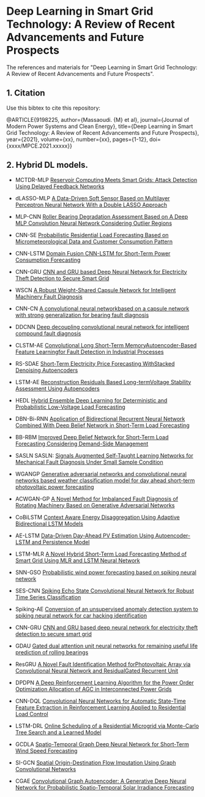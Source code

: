 # Deep Learning in Smart Grid Technology: A Review of Recent Advancements and Future Prospects
The references and materials for "Deep Learning in Smart Grid Technology: A Review of Recent Advancements and Future Prospects".

## 1. Citation
Use this bibtex to cite this repository:

@ARTICLE{9198225,
  author={Massaoudi. {M} et al},
  journal={Journal of Modern Power Systems and Clean Energy}, 
  title={Deep Learning in Smart Grid Technology: A Review of Recent Advancements and Future Prospects}, 
  year={2021},
  volume={xx},
  number={xx},
  pages={1-12},
  doi={xxxx/MPCE.2021.xxxxx}}
  
  ## 2. Hybrid DL models.
  
- MCTDR-MLP	[Reservoir Computing Meets Smart Grids: Attack Detection Using Delayed Feedback Networks](https://ieeexplore.ieee.org/search/searchresult.jsp?newsearch=true&queryText=Reservoir%20Computing%20Meets%20Smart%20Grids:%20Attack%20Detection%20Using%20Delayed%20Feedback%20Networks)

- dLASSO-MLP	[A Data-Driven Soft Sensor Based on Multilayer Perceptron Neural Network With a Double LASSO Approach](https://ieeexplore.ieee.org/search/searchresult.jsp?newsearch=true&queryText=A%20Data-Driven%20Soft%20Sensor%20Based%20on%20Multilayer%20Perceptron%20Neural%20Network%20With%20a%20Double%20LASSO%20Approach)

- MLP-CNN	[Roller Bearing Degradation Assessment Based on A Deep MLP Convolution Neural Network Considering Outlier Regions](https://ieeexplore.ieee.org/search/searchresult.jsp?newsearch=true&queryText=Roller%20Bearing%20Degradation%20Assessment%20Based%20on%20A%20Deep%20MLP%20Convolution%20Neural%20Network%20Considering%20Outlier%20Regions)

- CNN-SE	[Probabilistic Residential Load Forecasting Based on Micrometeorological Data and Customer Consumption Pattern](https://ieeexplore.ieee.org/search/searchresult.jsp?newsearch=true&queryText=Probabilistic%20Residential%20Load%20Forecasting%20Based%20on%20Micrometeorological%20Data%20and%20Customer%20Consumption%20Pattern)

- CNN-LSTM	[Domain Fusion CNN-LSTM for Short-Term Power Consumption Forecasting](https://ieeexplore.ieee.org/search/searchresult.jsp?newsearch=true&queryText=Domain%20Fusion%20CNN-LSTM%20for%20Short-Term%20Power%20Consumption%C2%A0Forecasting)

- CNN-GRU	[CNN and GRU based Deep Neural Network for Electricity Theft Detection to Secure Smart Grid](https://ieeexplore.ieee.org/search/searchresult.jsp?newsearch=true&queryText=CNN%C2%A0and%20GRU%20based%20Deep%20Neural%20Network%20for%20Electricity%20Theft%20Detection%20to%20Secure%C2%A0Smart%C2%A0Grid)

- WSCN	[A Robust Weight-Shared Capsule Network for Intelligent Machinery Fault Diagnosis](https://ieeexplore.ieee.org/search/searchresult.jsp?newsearch=true&queryText=A%20Robust%20Weight-Shared%20Capsule%20Network%20for%20Intelligent%20Machinery%20Fault%20Diagnosis)

- CNN-CN	[A convolutional neural networkbased on a capsule network with strong generalization for bearing fault diagnosis](https://www.sciencedirect.com/science/article/pii/S0925231218311238)

- DDCNN	[Deep decoupling convolutional neural network for intelligent compound fault diagnosis](https://ieeexplore.ieee.org/abstract/document/8573572)

- CLSTM-AE	[Convolutional Long Short-Term MemoryAutoencoder-Based Feature Learningfor Fault Detection in Industrial Processes](https://ieeexplore.ieee.org/abstract/document/9269464)

- RS-SDAE	[Short-Term Electricity Price Forecasting WithStacked Denoising Autoencoders](https://ieeexplore.ieee.org/abstract/document/7744689)

- LSTM-AE	[Reconstruction Residuals Based Long-termVoltage Stability Assessment Using Autoencoders](https://ieeexplore.ieee.org/abstract/document/9275597/)

- HEDL	[Hybrid Ensemble Deep Learning for Deterministic and Probabilistic Low-Voltage Load Forecasting](https://ieeexplore.ieee.org/abstract/document/8863951)

- DBN-Bi-RNN	[Application of Bidirectional Recurrent Neural Network Combined With Deep Belief Network in Short-Term Load Forecasting](https://ieeexplore.ieee.org/abstract/document/8890630)

- BB-RBM	[Improved Deep Belief Network for Short-Term Load Forecasting Considering Demand-Side Management](https://ieeexplore.ieee.org/abstract/document/8854896)

- SASLN	SASLN: [Signals Augmented Self-Taught Learning Networks for Mechanical Fault Diagnosis Under Small Sample Condition](https://ieeexplore.ieee.org/abstract/document/9285302)

- WGANGP	[Generative adversarial networks and convolutional neural networks based weather classification model for day ahead short-term photovoltaic power forecasting](https://www.sciencedirect.com/science/article/pii/S0196890418313268)

- ACWGAN-GP	[A Novel Method for Imbalanced Fault Diagnosis of Rotating Machinery Based on Generative Adversarial Networks](https://ieeexplore.ieee.org/abstract/document/9144241)

- CoBiLSTM	[Context Aware Energy Disaggregation Using Adaptive Bidirectional LSTM Models](https://ieeexplore.ieee.org/abstract/document/9000638)

- AE-LSTM	[Data-Driven Day-Ahead PV Estimation Using Autoencoder-LSTM and Persistence Model](https://ieeexplore.ieee.org/abstract/document/9204406)

- LSTM-MLR	[A Novel Hybrid Short-Term Load Forecasting Method of Smart Grid Using MLR and LSTM Neural Network](https://ieeexplore.ieee.org/abstract/document/9109705)

- SNN-GSO	[Probabilistic wind power forecasting based on spiking neural network](https://www.sciencedirect.com/science/article/pii/S0360544220301791)

- SES-CNN	[Spiking Echo State Convolutional Neural Network for Robust Time Series Classification](https://ieeexplore.ieee.org/abstract/document/8580574)

- Spiking-AE	[Conversion of an unsupervised anomaly detection system to spiking neural network for car hacking identification](https://ieeexplore.ieee.org/abstract/document/9291232)

- CNN-GRU	[CNN and GRU based deep neural network for electricity theft detection to secure smart grid](https://ieeexplore.ieee.org/abstract/document/9148314)

- GDAU	[Gated dual attention unit neural networks for remaining useful life prediction of rolling bearings](https://ieeexplore.ieee.org/abstract/document/9106827)

- ResGRU	[A Novel Fault Identification Method forPhotovoltaic Array via Convolutional Neural Network and ResidualGated Recurrent Unit](https://ieeexplore.ieee.org/abstract/document/9180283)

- DPDPN	[A Deep Reinforcement Learning Algorithm for the Power Order Optimization Allocation of AGC in Interconnected Power Grids](https://ieeexplore.ieee.org/abstract/document/9056999)

- CNN-DQL	[Convolutional Neural Networks for Automatic State-Time Feature Extraction in Reinforcement Learning Applied to Residential Load Control](https://ieeexplore.ieee.org/abstract/document/7745941)

- LSTM-DRL	[Online Scheduling of a Residential Microgrid via Monte-Carlo Tree Search and a Learned Model](https://ieeexplore.ieee.org/abstract/document/9245590)

- GCDLA	[Spatio-Temporal Graph Deep Neural Network for Short-Term Wind Speed Forecasting](https://ieeexplore.ieee.org/abstract/document/8371625)

- SI-GCN	[Spatial Origin-Destination Flow Imputation Using Graph Convolutional Networks](https://ieeexplore.ieee.org/abstract/document/9130943)

- CGAE	[Convolutional Graph Autoencoder: A Generative Deep Neural Network for Probabilistic Spatio-Temporal Solar Irradiance Forecasting](https://ieeexplore.ieee.org/abstract/document/8663347)

